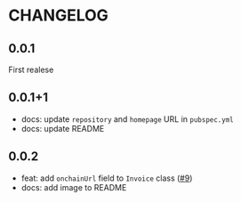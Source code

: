 # CHANGELOG

## 0.0.1

First realese

## 0.0.1+1

- docs: update `repository` and `homepage` URL in `pubspec.yml`
- docs: update README

## 0.0.2

- feat: add `onchainUrl` field to `Invoice` class ([#9](https://github.com/TelePay-cash/telepay-dart/issues/9))
- docs: add image to README
